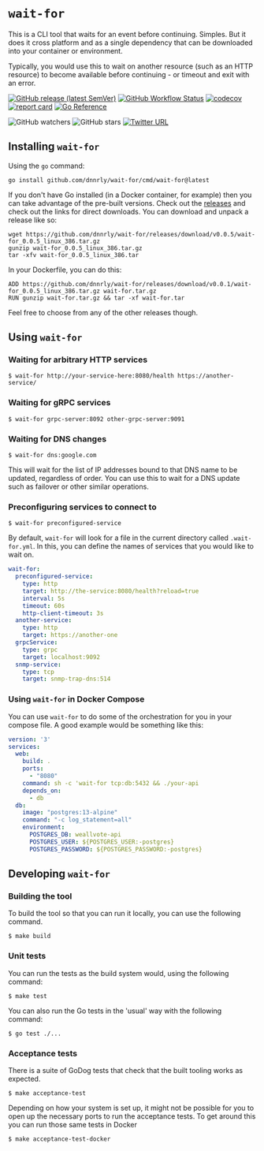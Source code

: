 # `wait-for`

This is a CLI tool that waits for an event before continuing. Simples. But it does it
cross platform and as a single dependency that can be downloaded into your container
or environment.

Typically, you would use this to wait on another resource (such as an HTTP resource)
to become available before continuing - or timeout and exit with an error.

[![GitHub release (latest SemVer)](https://img.shields.io/github/v/release/dnnrly/wait-for)](https://github.com/dnnrly/wait-for/releases/latest)
[![GitHub Workflow Status](https://img.shields.io/github/workflow/status/dnnrly/wait-for/Release%20workflow)](https://github.com/dnnrly/wait-for/actions?query=workflow%3A%22Release+workflow%22)
[![codecov](https://codecov.io/gh/dnnrly/wait-for/branch/main/graph/badge.svg?token=s0OfKkTFuI)](https://codecov.io/gh/dnnrly/wait-for)
[![report card](https://goreportcard.com/badge/github.com/dnnrly/wait-for)](https://goreportcard.com/report/github.com/dnnrly/wait-for)
[![Go Reference](https://pkg.go.dev/badge/github.com/dnnrly/wait-for.svg)](https://pkg.go.dev/github.com/dnnrly/wait-for)

![GitHub watchers](https://img.shields.io/github/watchers/dnnrly/wait-for?style=social)
![GitHub stars](https://img.shields.io/github/stars/dnnrly/wait-for?style=social)
[![Twitter URL](https://img.shields.io/twitter/url?style=social&url=https%3A%2F%2Fgithub.com%2Fdnnrly%2Fwait-for)](https://twitter.com/intent/tweet?url=https://github.com/dnnrly/wait-for)

## Installing `wait-for`

Using the `go` command:

```shell
go install github.com/dnnrly/wait-for/cmd/wait-for@latest
```

If you don't have Go installed (in a Docker container, for example) then you can take advantage of the pre-built versions. Check out the [releases](https://github.com/dnnrly/wait-for/releases) and check out the links for direct downloads. You can download and unpack a release like so:

```shell
wget https://github.com/dnnrly/wait-for/releases/download/v0.0.5/wait-for_0.0.5_linux_386.tar.gz
gunzip wait-for_0.0.5_linux_386.tar.gz
tar -xfv wait-for_0.0.5_linux_386.tar
```

In your Dockerfile, you can do this:
```docker
ADD https://github.com/dnnrly/wait-for/releases/download/v0.0.1/wait-for_0.0.5_linux_386.tar.gz wait-for.tar.gz
RUN gunzip wait-for.tar.gz && tar -xf wait-for.tar
```

Feel free to choose from any of the other releases though.

## Using `wait-for`

### Waiting for arbitrary HTTP services

```shell script
$ wait-for http://your-service-here:8080/health https://another-service/
``` 

### Waiting for gRPC services

```shell script
$ wait-for grpc-server:8092 other-grpc-server:9091
```

### Waiting for DNS changes

```shell script
$ wait-for dns:google.com
```

This will wait for the list of IP addresses bound to that DNS name to be
updated, regardless of order. You can use this to wait for a DNS update
such as failover or other similar operations.

### Preconfiguring services to connect to

```shell script
$ wait-for preconfigured-service
```

By default, `wait-for` will look for a file in the current directory called
`.wait-for.yml`. In this, you can define the names of services that you would
like to wait on.

```yaml
wait-for:
  preconfigured-service:
    type: http
    target: http://the-service:8080/health?reload=true
    interval: 5s
    timeout: 60s
    http-client-timeout: 3s
  another-service:
    type: http
    target: https://another-one
  grpcService:
    type: grpc
    target: localhost:9092
  snmp-service:
    type: tcp
    target: snmp-trap-dns:514
```

### Using `wait-for` in Docker Compose

You can use `wait-for` to do some of the orchestration for you in your compose file. A good example
would be something like this:

```yaml
version: '3'
services:
  web:
    build: .
    ports:
      - "8080"
    command: sh -c 'wait-for tcp:db:5432 && ./your-api
    depends_on:
      - db
  db:
    image: "postgres:13-alpine"
    command: "-c log_statement=all"
    environment:
      POSTGRES_DB: weallvote-api
      POSTGRES_USER: ${POSTGRES_USER:-postgres}
      POSTGRES_PASSWORD: ${POSTGRES_PASSWORD:-postgres}
```

## Developing `wait-for`

### Building the tool

To build the tool so that you can run it locally, you can use the following
command.

```shell script
$ make build
```

### Unit tests

You can run the tests as the build system would, using the following command:

```shell script
$ make test
```

You can also run the Go tests in the 'usual' way with the following command:

```shell script
$ go test ./...
```

### Acceptance tests

There is a suite of GoDog tests that check that the built tooling works as
expected.

```shell script
$ make acceptance-test
```

Depending on how your system is set up, it might not be possible for you to
open up the necessary ports to run the acceptance tests. To get around this
you can run those same tests in Docker


```shell script
$ make acceptance-test-docker
```
